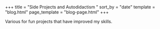 +++
title = "Side Projects and Autodidactism "
sort_by = "date"
template = "blog.html"
page_template = "blog-page.html"
+++

Various for fun projects that have improved my skills.
